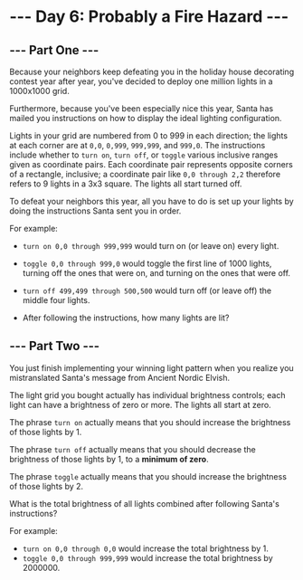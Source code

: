 # --- Day 6: Probably a Fire Hazard ---

## --- Part One ---

Because your neighbors keep defeating you in the holiday house decorating contest year after year, you've decided to
deploy one million lights in a 1000x1000 grid.

Furthermore, because you've been especially nice this year, Santa has mailed you instructions on how to display the
ideal lighting configuration.

Lights in your grid are numbered from 0 to 999 in each direction; the lights at each corner are
at `0,0`, `0,999`, `999,999`,
and `999,0`. The instructions include whether to `turn on`, `turn off`, or `toggle` various inclusive ranges given as
coordinate
pairs. Each coordinate pair represents opposite corners of a rectangle, inclusive; a coordinate pair like `0,0 through
2,2` therefore refers to 9 lights in a 3x3 square. The lights all start turned off.

To defeat your neighbors this year, all you have to do is set up your lights by doing the instructions Santa sent you in
order.

For example:

- `turn on 0,0 through 999,999` would turn on (or leave on) every light.
- `toggle 0,0 through 999,0` would toggle the first line of 1000 lights, turning off the ones that were on, and turning
  on the ones that were off.
- `turn off 499,499 through 500,500` would turn off (or leave off) the middle four lights.

- After following the instructions, how many lights are lit?

## --- Part Two ---

You just finish implementing your winning light pattern when you realize you mistranslated Santa's message from Ancient
Nordic Elvish.

The light grid you bought actually has individual brightness controls; each light can have a brightness of zero or more.
The lights all start at zero.

The phrase `turn on` actually means that you should increase the brightness of those lights by 1.

The phrase `turn off` actually means that you should decrease the brightness of those lights by 1, to a **minimum of
zero**.

The phrase `toggle` actually means that you should increase the brightness of those lights by 2.

What is the total brightness of all lights combined after following Santa's instructions?

For example:

- `turn on 0,0 through 0,0` would increase the total brightness by 1.
- `toggle 0,0 through 999,999` would increase the total brightness by 2000000.